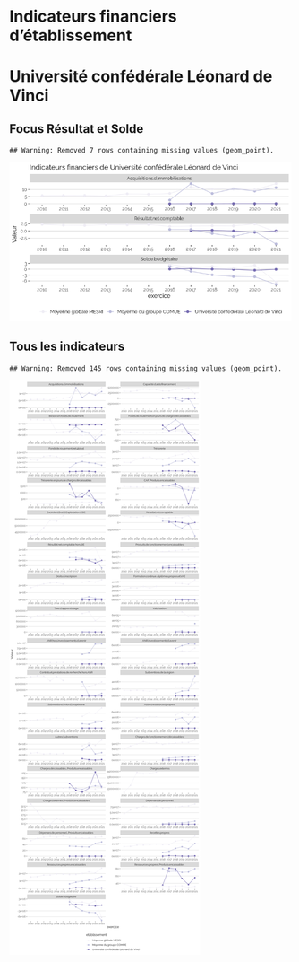 Indicateurs financiers d’établissement
================

# Université confédérale Léonard de Vinci

## Focus Résultat et Solde

    ## Warning: Removed 7 rows containing missing values (geom_point).

![](université_confédérale_léonard_de_vinci_files/figure-gfm/etab.focus-1.png)<!-- -->

## Tous les indicateurs

    ## Warning: Removed 145 rows containing missing values (geom_point).

![](université_confédérale_léonard_de_vinci_files/figure-gfm/etab-1.png)<!-- -->
